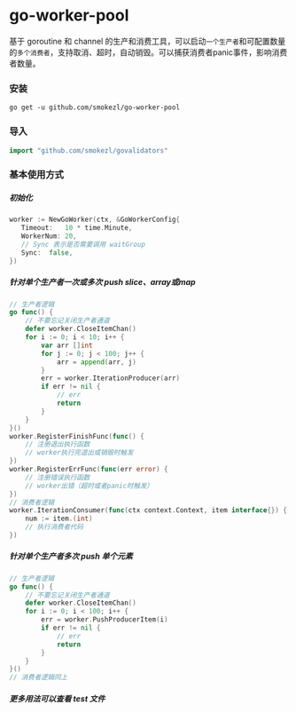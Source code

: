 go-worker-pool
===========
基于 goroutine 和 channel 的生产和消费工具，可以启动`一个生产者`和可配置数量的`多个消费者`，支持取消、超时，自动销毁。可以捕获消费者panic事件，影响消费者数量。
### 安装
```
go get -u github.com/smokezl/go-worker-pool
```

### 导入
```go
import "github.com/smokezl/govalidators"
```

### 基本使用方式
##### 初始化
 ```go
worker := NewGoWorker(ctx, &GoWorkerConfig{
	Timeout:   10 * time.Minute,
    WorkerNum: 20,
    // Sync 表示是否需要调用 waitGroup
    Sync:  false,
})
```
##### 针对单个生产者一次或多次 push slice、array或map
```go
// 生产者逻辑
go func() {
    // 不要忘记关闭生产者通道
    defer worker.CloseItemChan()
    for i := 0; i < 10; i++ {
        var arr []int
        for j := 0; j < 100; j++ {
            arr = append(arr, j)
        }
        err = worker.IterationProducer(arr)
        if err != nil {
            // err
            return
        }
    }
}()
worker.RegisterFinishFunc(func() {
    // 注册退出执行函数
    // worker执行完退出或销毁时触发
})
worker.RegisterErrFunc(func(err error) {
    // 注册错误执行函数
    // worker出错（超时或者panic时触发）
})
// 消费者逻辑
worker.IterationConsumer(func(ctx context.Context, item interface{}) {
    num := item.(int)
    // 执行消费者代码
})
```

##### 针对单个生产者多次 push 单个元素
```go
// 生产者逻辑
go func() {
    // 不要忘记关闭生产者通道 
    defer worker.CloseItemChan()
    for i := 0; i < 100; i++ {
        err = worker.PushProducerItem(i)
        if err != nil {
            // err
            return
        }
    }
}()
// 消费者逻辑同上
```
##### 更多用法可以查看 test 文件

